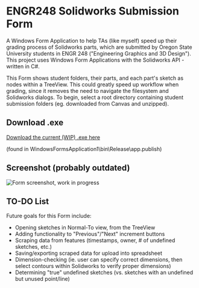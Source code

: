 # ENGR248 Solidworks Submission Form
A Windows Form Application to help TAs (like myself) speed up their grading process of Solidworks parts, which are submitted by Oregon State University students in ENGR 248 ("Engineering Graphics and 3D Design"). This project uses Windows Form Applications with the Solidworks API - written in C#.

This Form shows student folders, their parts, and each part's sketch as nodes within a TreeView. This could greatly speed up workflow when grading, since it removes the need to navigate the filesystem and Solidworks dialogs. To begin, select a root directory containing student submission folders (eg. downloaded from Canvas and unzipped).

## Download .exe
<a href="https://github.com/Justin-Mai/SolidworksSubmissionsForm/raw/master/WindowsFormsApplication1/bin/Release/app.publish/WindowsFormsApplication1.exe">Download the current (WIP) .exe here</a>

(found in WindowsFormsApplication1\bin\Release\app.publish)

## Screenshot  (probably outdated) 
![Form screenshot, work in progress](https://i.imgur.com/9NsfR0k.png "Form screenshot (WIP)")

## TO-DO List
Future goals for this Form include:
 - Opening sketches in Normal-To view, from the TreeView
 - Adding functionality to "Previous"/"Next" increment buttons
 - Scraping data from features (timestamps, owner, # of undefined sketches, etc.)
 - Saving/exporting scraped data for upload into spreadsheet
 - Dimension-checking (ie. user can specify correct dimensions, then select contours within Solidworks to verify proper dimensions)
 - Determining "true" undefined sketches (vs. sketches with an undefined but unused point/line)
